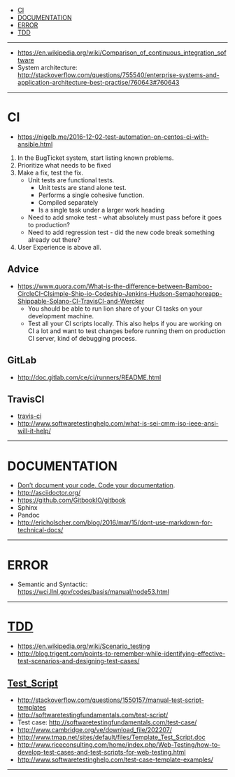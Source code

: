 + [CI](#ci)
+ [DOCUMENTATION](#documentation)
+ [ERROR](#error)
+ [TDD](#tdd)

----

+ https://en.wikipedia.org/wiki/Comparison_of_continuous_integration_software
+ System architecture: http://stackoverflow.com/questions/755540/enterprise-systems-and-application-architecture-best-practise/760643#760643

----


# CI
+ https://nigelb.me/2016-12-02-test-automation-on-centos-ci-with-ansible.html

1. In the BugTicket system, start listing known problems.
2. Prioritize what needs to be fixed
3. Make a fix, test the fix.
   + Unit tests are functional tests.
       + Unit tests are stand alone test.
       + Performs a single cohesive function.
       + Compiled separately
       + Is a single task under a larger work heading
   + Need to add smoke test - what absolutely must pass before it goes to production?
   + Need to add regression test - did the new code break something already out there?
4. User Experience is above all.

## Advice
+ https://www.quora.com/What-is-the-difference-between-Bamboo-CircleCI-CIsimple-Ship-io-Codeship-Jenkins-Hudson-Semaphoreapp-Shippable-Solano-CI-TravisCI-and-Wercker
    + You should be able to run lion share of your CI tasks on your development machine. 
    + Test all your CI scripts locally. This also helps if you are working on CI a lot and want to test changes before running them on production CI server, kind of debugging process.

## GitLab
+ http://doc.gitlab.com/ce/ci/runners/README.html

## TravisCI
+ [travis-ci](https://travis-ci.org/)
+ http://www.softwaretestinghelp.com/what-is-sei-cmm-iso-ieee-ansi-will-it-help/ 

---- 

# DOCUMENTATION
+ [Don’t document your code. Code your documentation](https://dev.to/raddikx/dont-document-your-code-code-your-documentation).
+ http://asciidoctor.org/
+ https://github.com/GitbookIO/gitbook
+ Sphinx
+ Pandoc
+ http://ericholscher.com/blog/2016/mar/15/dont-use-markdown-for-technical-docs/

----

# ERROR
+ Semantic and Syntactic: https://wci.llnl.gov/codes/basis/manual/node53.html

----


# [TDD](https://en.wikipedia.org/wiki/Test-driven_development)
+ https://en.wikipedia.org/wiki/Scenario_testing
+ http://blog.trigent.com/points-to-remember-while-identifying-effective-test-scenarios-and-designing-test-cases/


## [Test_Script](https://en.wikipedia.org/wiki/Test_script)
+ http://stackoverflow.com/questions/1550157/manual-test-script-templates
+ http://softwaretestingfundamentals.com/test-script/
+ Test case: http://softwaretestingfundamentals.com/test-case/
+ http://www.cambridge.org/ve/download_file/202207/
+ http://www.tmap.net/sites/default/files/Template_Test_Script.doc
+ http://www.riceconsulting.com/home/index.php/Web-Testing/how-to-develop-test-cases-and-test-scripts-for-web-testing.html
+ http://www.softwaretestinghelp.com/test-case-template-examples/

----
